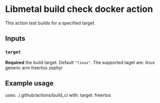 # Libmetal build check docker action

This action test builds for a specified target.

## Inputs

### `target`

**Required** the build target. Default `"linux"`.
The supported taget are:
  linux
  generic arm
  freertos
  zephyr


## Example usage

uses: ./.github/actions/build_ci
with:
  target: freertos